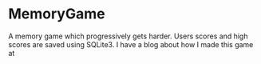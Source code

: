 # MemoryGame
A memory game which progressively gets harder. Users scores and high scores are saved using SQLite3. I have a blog about how I made this game at 

